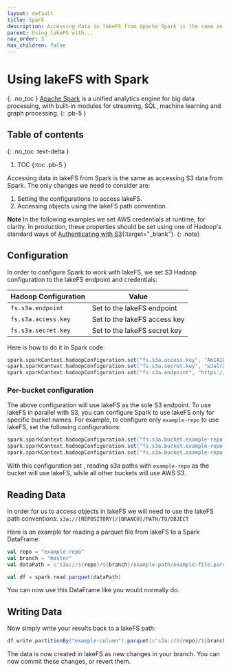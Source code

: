 ```yaml
---
layout: default
title: Spark
description: Accessing data in lakeFS from Apache Spark is the same as accessing S3 data from Apache Spark
parent: Using lakeFS with...
nav_order: 3
has_children: false
---
```


# Using lakeFS with Spark
{: .no_toc }
[Apache Spark](https://spark.apache.org/) is a unified analytics engine for big data processing, with built-in modules for streaming, SQL, machine learning and graph processing.
{: .pb-5 }

## Table of contents
{: .no_toc .text-delta }

1. TOC
{:toc .pb-5 }

Accessing data in lakeFS from Spark is the same as accessing S3 data from Spark.
The only changes we need to consider are:
1. Setting the configurations to access lakeFS.
1. Accessing objects using the lakeFS path convention.

**Note**
In the following examples we set AWS credentials at runtime, for clarity. In production, these properties should be set using one of Hadoop's standard ways of [Authenticating with S3](https://hadoop.apache.org/docs/current/hadoop-aws/tools/hadoop-aws/index.html#Authenticating_with_S3){:target="_blank"}.
{: .note}

## Configuration
In order to configure Spark to work with lakeFS, we set S3 Hadoop configuration to the lakeFS endpoint and credentials:

| Hadoop Configuration | Value                        |
|----------------------|------------------------------|
| `fs.s3a.endpoint`    | Set to the lakeFS endpoint   |
| `fs.s3a.access.key`  | Set to the lakeFS access key |
| `fs.s3a.secret.key`  | Set to the lakeFS secret key |

Here is how to do it in Spark code: 
```scala
spark.sparkContext.hadoopConfiguration.set("fs.s3a.access.key", "AKIAIOSFODNN7EXAMPLE")
spark.sparkContext.hadoopConfiguration.set("fs.s3a.secret.key", "wJalrXUtnFEMI/K7MDENG/bPxRfiCYEXAMPLEKEY")
spark.sparkContext.hadoopConfiguration.set("fs.s3a.endpoint", "https://s3.lakefs.example.com")
```
### Per-bucket configuration

The above configuration will use lakeFS as the sole S3 endpoint. To use lakeFS in parallel with S3, you can configure Spark to use lakeFS only for specific bucket names.
For example, to configure only `example-repo` to use lakeFS, set the following configurations:

```scala
spark.sparkContext.hadoopConfiguration.set("fs.s3a.bucket.example-repo.access.key", "AKIAIOSFODNN7EXAMPLE")
spark.sparkContext.hadoopConfiguration.set("fs.s3a.bucket.example-repo.secret.key", "wJalrXUtnFEMI/K7MDENG/bPxRfiCYEXAMPLEKEY")
spark.sparkContext.hadoopConfiguration.set("fs.s3a.bucket.example-repo.endpoint", "https://s3.lakefs.example.com")
```

With this configuration set , reading s3a paths with `example-repo` as the bucket will use lakeFS, while all other buckets will use AWS S3.

## Reading Data
In order for us to access objects in lakeFS we will need to use the lakeFS path conventions:
    ```s3a://[REPOSITORY]/[BRANCH]/PATH/TO/OBJECT```

Here is an example for reading a parquet file from lakeFS to a Spark DataFrame:

```scala
val repo = "example-repo"
val branch = "master"
val dataPath = s"s3a://${repo}/${branch}/example-path/example-file.parquet"

val df = spark.read.parquet(dataPath)
```

You can now use this DataFrame like you would normally do.

## Writing Data

Now simply write your results back to a lakeFS path:
```scala
df.write.partitionBy("example-column").parquet(s"s3a://${repo}/${branch}/output-path/")
```

The data is now created in lakeFS as new changes in your branch. You can now commit these changes, or revert them.
